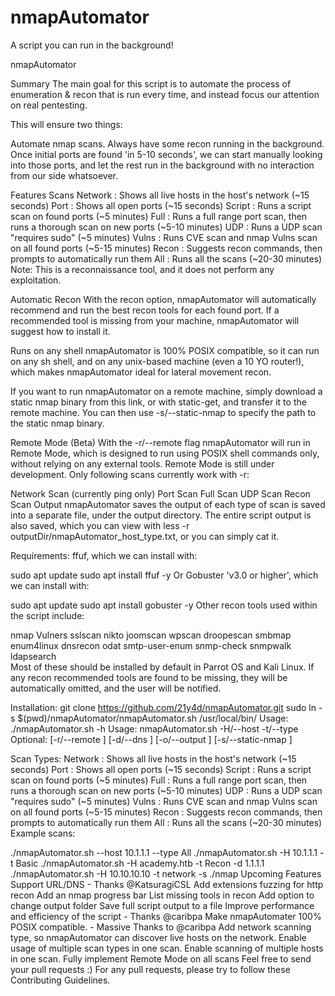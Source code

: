 # nmapAutomator
A script you can run in the background!

nmapAutomator

Summary
The main goal for this script is to automate the process of enumeration & recon that is run every time, and instead focus our attention on real pentesting.

This will ensure two things:

Automate nmap scans.
Always have some recon running in the background.
Once initial ports are found 'in 5-10 seconds', we can start manually looking into those ports, and let the rest run in the background with no interaction from our side whatsoever.

Features
Scans
Network : Shows all live hosts in the host's network (~15 seconds)
Port : Shows all open ports (~15 seconds)
Script : Runs a script scan on found ports (~5 minutes)
Full : Runs a full range port scan, then runs a thorough scan on new ports (~5-10 minutes)
UDP : Runs a UDP scan "requires sudo" (~5 minutes)
Vulns : Runs CVE scan and nmap Vulns scan on all found ports (~5-15 minutes)
Recon : Suggests recon commands, then prompts to automatically run them
All : Runs all the scans (~20-30 minutes)
Note: This is a reconnaissance tool, and it does not perform any exploitation.

Automatic Recon
With the recon option, nmapAutomator will automatically recommend and run the best recon tools for each found port.
If a recommended tool is missing from your machine, nmapAutomator will suggest how to install it.

Runs on any shell
nmapAutomator is 100% POSIX compatible, so it can run on any sh shell, and on any unix-based machine (even a 10 YO router!), which makes nmapAutomator ideal for lateral movement recon.

If you want to run nmapAutomator on a remote machine, simply download a static nmap binary from this link, or with static-get, and transfer it to the remote machine. You can then use -s/--static-nmap to specify the path to the static nmap binary.

Remote Mode (Beta)
With the -r/--remote flag nmapAutomator will run in Remote Mode, which is designed to run using POSIX shell commands only, without relying on any external tools.
Remote Mode is still under development. Only following scans currently work with -r:

 Network Scan (currently ping only)
 Port Scan
 Full Scan
 UDP Scan
 Recon Scan
Output
nmapAutomator saves the output of each type of scan is saved into a separate file, under the output directory.
The entire script output is also saved, which you can view with less -r outputDir/nmapAutomator_host_type.txt, or you can simply cat it.

Requirements:
ffuf, which we can install with:

sudo apt update
sudo apt install ffuf -y
Or Gobuster 'v3.0 or higher', which we can install with:

sudo apt update
sudo apt install gobuster -y
Other recon tools used within the script include:

nmap Vulners	sslscan	nikto	joomscan	wpscan
droopescan	smbmap	enum4linux	dnsrecon	odat
smtp-user-enum	snmp-check	snmpwalk	ldapsearch	
Most of these should be installed by default in Parrot OS and Kali Linux.
If any recon recommended tools are found to be missing, they will be automatically omitted, and the user will be notified.

Installation:
git clone https://github.com/21y4d/nmapAutomator.git
sudo ln -s $(pwd)/nmapAutomator/nmapAutomator.sh /usr/local/bin/
Usage:
./nmapAutomator.sh -h
Usage: nmapAutomator.sh -H/--host <TARGET-IP> -t/--type <TYPE>
Optional: [-r/--remote <REMOTE MODE>] [-d/--dns <DNS SERVER>] [-o/--output <OUTPUT DIRECTORY>] [-s/--static-nmap <STATIC NMAP PATH>]

Scan Types:
	Network : Shows all live hosts in the host's network (~15 seconds)
	Port    : Shows all open ports (~15 seconds)
	Script  : Runs a script scan on found ports (~5 minutes)
	Full    : Runs a full range port scan, then runs a thorough scan on new ports (~5-10 minutes)
	UDP     : Runs a UDP scan "requires sudo" (~5 minutes)
	Vulns   : Runs CVE scan and nmap Vulns scan on all found ports (~5-15 minutes)
	Recon   : Suggests recon commands, then prompts to automatically run them
	All     : Runs all the scans (~20-30 minutes)
Example scans:

./nmapAutomator.sh --host 10.1.1.1 --type All
./nmapAutomator.sh -H 10.1.1.1 -t Basic
./nmapAutomator.sh -H academy.htb -t Recon -d 1.1.1.1
./nmapAutomator.sh -H 10.10.10.10 -t network -s ./nmap
Upcoming Features
 Support URL/DNS - Thanks @KatsuragiCSL
 Add extensions fuzzing for http recon
 Add an nmap progress bar
 List missing tools in recon
 Add option to change output folder
 Save full script output to a file
 Improve performance and efficiency of the script - Thanks @caribpa
 Make nmapAutomater 100% POSIX compatible. - Massive Thanks to @caribpa
 Add network scanning type, so nmapAutomator can discover live hosts on the network.
 Enable usage of multiple scan types in one scan.
 Enable scanning of multiple hosts in one scan.
 Fully implement Remote Mode on all scans
Feel free to send your pull requests :)
For any pull requests, please try to follow these Contributing Guidelines.

